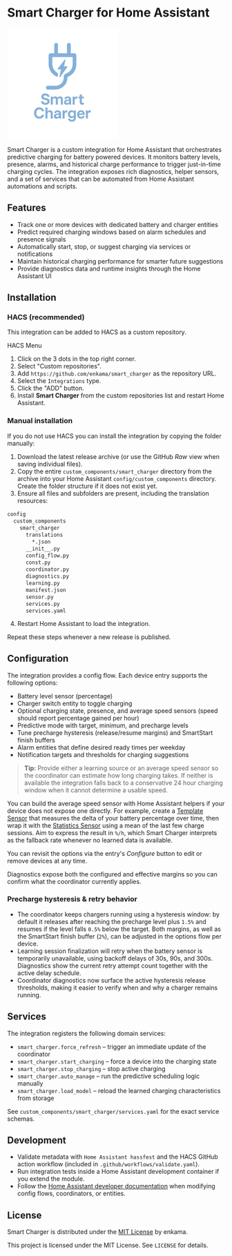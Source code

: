 # Smart Charger for Home Assistant

  <img alt="Smart Charger logo" src="https://raw.githubusercontent.com/enkama/smart_charger/master/logo/icon.png">

Smart Charger is a custom integration for Home Assistant that orchestrates predictive charging for battery powered devices. It monitors battery levels, presence, alarms, and historical charge performance to trigger just-in-time charging cycles. The integration exposes rich diagnostics, helper sensors, and a set of services that can be automated from Home Assistant automations and scripts.

## Features

- Track one or more devices with dedicated battery and charger entities
- Predict required charging windows based on alarm schedules and presence signals
- Automatically start, stop, or suggest charging via services or notifications
- Maintain historical charging performance for smarter future suggestions
- Provide diagnostics data and runtime insights through the Home Assistant UI

## Installation

### HACS (recommended)

This integration can be added to HACS as a custom repository.

HACS Menu

1. Click on the 3 dots in the top right corner.
2. Select "Custom repositories".
3. Add `https://github.com/enkama/smart_charger` as the repository URL.
4. Select the `Integrations` type.
5. Click the "ADD" button.
6. Install **Smart Charger** from the custom repositories list and restart Home Assistant.

### Manual installation

If you do not use HACS you can install the integration by copying the folder manually:

1. Download the latest release archive (or use the GitHub *Raw* view when saving individual files).
2. Copy the entire `custom_components/smart_charger` directory from the archive into your Home Assistant `config/custom_components` directory. Create the folder structure if it does not exist yet.
3. Ensure all files and subfolders are present, including the translation resources:

```
config
  custom_components
    smart_charger
      translations
        *.json
      __init__.py
      config_flow.py
      const.py
      coordinator.py
      diagnostics.py
      learning.py
      manifest.json
      sensor.py
      services.py
      services.yaml
```

4. Restart Home Assistant to load the integration.

Repeat these steps whenever a new release is published.

## Configuration

The integration provides a config flow. Each device entry supports the following options:

- Battery level sensor (percentage)
- Charger switch entity to toggle charging
- Optional charging state, presence, and average speed sensors (speed should report percentage gained per hour)
- Predictive mode with target, minimum, and precharge levels
- Tune precharge hysteresis (release/resume margins) and SmartStart finish buffers
- Alarm entities that define desired ready times per weekday
- Notification targets and thresholds for charging suggestions

> **Tip:** Provide either a learning source or an average speed sensor so the coordinator can estimate how long charging takes. If neither is available the integration falls back to a conservative 24 hour charging window when it cannot determine a usable speed.

You can build the average speed sensor with Home Assistant helpers if your device does not expose one directly. For example, create a [Template Sensor](https://www.home-assistant.io/integrations/template/) that measures the delta of your battery percentage over time, then wrap it with the [Statistics Sensor](https://www.home-assistant.io/integrations/statistics/) using a mean of the last few charge sessions. Aim to express the result in `%/h`, which Smart Charger interprets as the fallback rate whenever no learned data is available.

You can revisit the options via the entry's *Configure* button to edit or remove devices at any time.

Diagnostics expose both the configured and effective margins so you can confirm what the coordinator currently applies.

### Precharge hysteresis & retry behavior

- The coordinator keeps chargers running using a hysteresis window: by default it releases after reaching the precharge level plus `1.5%` and resumes if the level falls `0.5%` below the target. Both margins, as well as the SmartStart finish buffer (`2%`), can be adjusted in the options flow per device.
- Learning session finalization will retry when the battery sensor is temporarily unavailable, using backoff delays of 30s, 90s, and 300s. Diagnostics show the current retry attempt count together with the active delay schedule.
- Coordinator diagnostics now surface the active hysteresis release thresholds, making it easier to verify when and why a charger remains running.

## Services

The integration registers the following domain services:

- `smart_charger.force_refresh` – trigger an immediate update of the coordinator
- `smart_charger.start_charging` – force a device into the charging state
- `smart_charger.stop_charging` – stop active charging
- `smart_charger.auto_manage` – run the predictive scheduling logic manually
- `smart_charger.load_model` – reload the learned charging characteristics from storage

See `custom_components/smart_charger/services.yaml` for the exact service schemas.

## Development

- Validate metadata with `Home Assistant hassfest` and the HACS GitHub action workflow (included in `.github/workflows/validate.yaml`).
- Run integration tests inside a Home Assistant development container if you extend the module.
- Follow the [Home Assistant developer documentation](https://developers.home-assistant.io/) when modifying config flows, coordinators, or entities.

## License

Smart Charger is distributed under the [MIT License](LICENSE) by enkama.

This project is licensed under the MIT License. See `LICENSE` for details.
